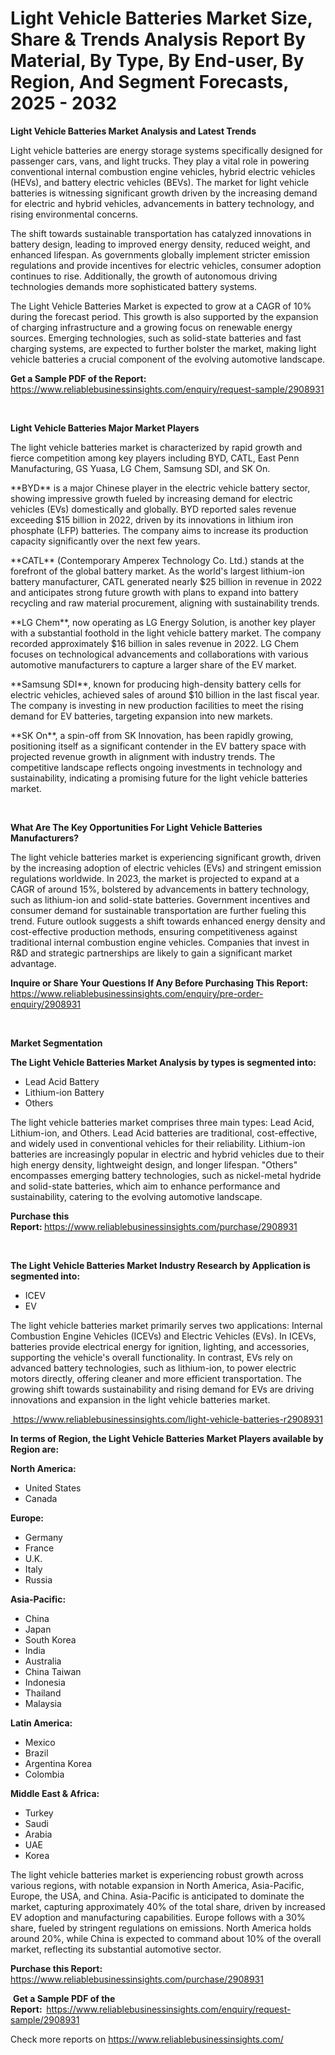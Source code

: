 <p><h1>Light Vehicle Batteries Market Size, Share & Trends Analysis Report By Material, By Type, By End-user, By Region, And Segment Forecasts, 2025 - 2032</h1></p><p><strong>Light Vehicle Batteries Market Analysis and Latest Trends</strong></p>
<p><p>Light vehicle batteries are energy storage systems specifically designed for passenger cars, vans, and light trucks. They play a vital role in powering conventional internal combustion engine vehicles, hybrid electric vehicles (HEVs), and battery electric vehicles (BEVs). The market for light vehicle batteries is witnessing significant growth driven by the increasing demand for electric and hybrid vehicles, advancements in battery technology, and rising environmental concerns.</p><p>The shift towards sustainable transportation has catalyzed innovations in battery design, leading to improved energy density, reduced weight, and enhanced lifespan. As governments globally implement stricter emission regulations and provide incentives for electric vehicles, consumer adoption continues to rise. Additionally, the growth of autonomous driving technologies demands more sophisticated battery systems.</p><p>The Light Vehicle Batteries Market is expected to grow at a CAGR of 10% during the forecast period. This growth is also supported by the expansion of charging infrastructure and a growing focus on renewable energy sources. Emerging technologies, such as solid-state batteries and fast charging systems, are expected to further bolster the market, making light vehicle batteries a crucial component of the evolving automotive landscape.</p></p>
<p><strong>Get a Sample PDF of the Report:&nbsp;</strong> <a href="https://www.reliablebusinessinsights.com/enquiry/request-sample/2908931?utm_campaign=3366&utm_medium=2&utm_source=Github&utm_content=ia&utm_term=12032025&utm_id=light-vehicle-batteries">https://www.reliablebusinessinsights.com/enquiry/request-sample/2908931</a></p>
<p>&nbsp;</p>
<p><strong>Light Vehicle Batteries Major Market Players</strong></p>
<p><p>The light vehicle batteries market is characterized by rapid growth and fierce competition among key players including BYD, CATL, East Penn Manufacturing, GS Yuasa, LG Chem, Samsung SDI, and SK On.</p><p>**BYD** is a major Chinese player in the electric vehicle battery sector, showing impressive growth fueled by increasing demand for electric vehicles (EVs) domestically and globally. BYD reported sales revenue exceeding $15 billion in 2022, driven by its innovations in lithium iron phosphate (LFP) batteries. The company aims to increase its production capacity significantly over the next few years.</p><p>**CATL** (Contemporary Amperex Technology Co. Ltd.) stands at the forefront of the global battery market. As the world's largest lithium-ion battery manufacturer, CATL generated nearly $25 billion in revenue in 2022 and anticipates strong future growth with plans to expand into battery recycling and raw material procurement, aligning with sustainability trends.</p><p>**LG Chem**, now operating as LG Energy Solution, is another key player with a substantial foothold in the light vehicle battery market. The company recorded approximately $16 billion in sales revenue in 2022. LG Chem focuses on technological advancements and collaborations with various automotive manufacturers to capture a larger share of the EV market.</p><p>**Samsung SDI**, known for producing high-density battery cells for electric vehicles, achieved sales of around $10 billion in the last fiscal year. The company is investing in new production facilities to meet the rising demand for EV batteries, targeting expansion into new markets.</p><p>**SK On**, a spin-off from SK Innovation, has been rapidly growing, positioning itself as a significant contender in the EV battery space with projected revenue growth in alignment with industry trends. The competitive landscape reflects ongoing investments in technology and sustainability, indicating a promising future for the light vehicle batteries market.</p></p>
<p>&nbsp;</p>
<p><strong>What Are The Key Opportunities For Light Vehicle Batteries Manufacturers?</strong></p>
<p><p>The light vehicle batteries market is experiencing significant growth, driven by the increasing adoption of electric vehicles (EVs) and stringent emission regulations worldwide. In 2023, the market is projected to expand at a CAGR of around 15%, bolstered by advancements in battery technology, such as lithium-ion and solid-state batteries. Government incentives and consumer demand for sustainable transportation are further fueling this trend. Future outlook suggests a shift towards enhanced energy density and cost-effective production methods, ensuring competitiveness against traditional internal combustion engine vehicles. Companies that invest in R&D and strategic partnerships are likely to gain a significant market advantage.</p></p>
<p><strong>Inquire or Share Your Questions If Any Before Purchasing This Report:</strong> <a href="https://www.reliablebusinessinsights.com/enquiry/pre-order-enquiry/2908931?utm_campaign=3366&utm_medium=2&utm_source=Github&utm_content=ia&utm_term=12032025&utm_id=light-vehicle-batteries">https://www.reliablebusinessinsights.com/enquiry/pre-order-enquiry/2908931</a></p>
<p>&nbsp;</p>
<p><strong>Market Segmentation</strong></p>
<p><strong>The Light Vehicle Batteries Market Analysis by types is segmented into:</strong></p>
<p><ul><li>Lead Acid Battery</li><li>Lithium-ion Battery</li><li>Others</li></ul></p>
<p><p>The light vehicle batteries market comprises three main types: Lead Acid, Lithium-ion, and Others. Lead Acid batteries are traditional, cost-effective, and widely used in conventional vehicles for their reliability. Lithium-ion batteries are increasingly popular in electric and hybrid vehicles due to their high energy density, lightweight design, and longer lifespan. "Others" encompasses emerging battery technologies, such as nickel-metal hydride and solid-state batteries, which aim to enhance performance and sustainability, catering to the evolving automotive landscape.</p></p>
<p><strong>Purchase this Report:&nbsp;</strong><a href="https://www.reliablebusinessinsights.com/purchase/2908931?utm_campaign=3366&utm_medium=2&utm_source=Github&utm_content=ia&utm_term=12032025&utm_id=light-vehicle-batteries">https://www.reliablebusinessinsights.com/purchase/2908931</a></p>
<p>&nbsp;</p>
<p><strong>The Light Vehicle Batteries Market Industry Research by Application is segmented into:</strong></p>
<p><ul><li>ICEV</li><li>EV</li></ul></p>
<p><p>The light vehicle batteries market primarily serves two applications: Internal Combustion Engine Vehicles (ICEVs) and Electric Vehicles (EVs). In ICEVs, batteries provide electrical energy for ignition, lighting, and accessories, supporting the vehicle's overall functionality. In contrast, EVs rely on advanced battery technologies, such as lithium-ion, to power electric motors directly, offering cleaner and more efficient transportation. The growing shift towards sustainability and rising demand for EVs are driving innovations and expansion in the light vehicle batteries market.</p></p>
<p><a href="https://www.reliablebusinessinsights.com/light-vehicle-batteries-r2908931?utm_campaign=3366&utm_medium=2&utm_source=Github&utm_content=ia&utm_term=12032025&utm_id=light-vehicle-batteries">&nbsp;https://www.reliablebusinessinsights.com/light-vehicle-batteries-r2908931</a></p>
<p><strong>In terms of Region, the Light Vehicle Batteries Market Players available by Region are:</strong></p>
<p>
    <p> <strong> North America: </strong>
        <ul>
            <li>United States</li>
            <li>Canada</li>
        </ul>
        </p> 
    <p> <strong> Europe: </strong>
        <ul>
            <li>Germany</li>
            <li>France</li>
            <li>U.K.</li>
            <li>Italy</li>
            <li>Russia</li>
        </ul>
        </p> 
    <p> <strong> Asia-Pacific: </strong>
        <ul>
            <li>China</li>
            <li>Japan</li>
            <li>South Korea</li>
            <li>India</li>
            <li>Australia</li>
            <li>China Taiwan</li>
            <li>Indonesia</li>
            <li>Thailand</li>
            <li>Malaysia</li>
        </ul>
        </p> 
    <p> <strong> Latin America: </strong>
        <ul>
            <li>Mexico</li>
            <li>Brazil</li>
            <li>Argentina Korea</li>
            <li>Colombia</li>
        </ul>
        </p> 
    <p> <strong> Middle East & Africa: </strong>
        <ul>
            <li>Turkey</li>
            <li>Saudi</li>
            <li>Arabia</li>
            <li>UAE</li>
            <li>Korea</li>
        </ul>
    </p>
    </p>
<p><p>The light vehicle batteries market is experiencing robust growth across various regions, with notable expansion in North America, Asia-Pacific, Europe, the USA, and China. Asia-Pacific is anticipated to dominate the market, capturing approximately 40% of the total share, driven by increased EV adoption and manufacturing capabilities. Europe follows with a 30% share, fueled by stringent regulations on emissions. North America holds around 20%, while China is expected to command about 10% of the overall market, reflecting its substantial automotive sector.</p></p>
<p><strong>Purchase this Report: </strong><a href="https://www.reliablebusinessinsights.com/purchase/2908931?utm_campaign=3366&utm_medium=2&utm_source=Github&utm_content=ia&utm_term=12032025&utm_id=light-vehicle-batteries">https://www.reliablebusinessinsights.com/purchase/2908931</a></p>
<p>&nbsp;<strong>Get a Sample PDF of the Report:&nbsp;&nbsp;</strong><a href="https://www.reliablebusinessinsights.com/enquiry/request-sample/2908931?utm_campaign=3366&utm_medium=2&utm_source=Github&utm_content=ia&utm_term=12032025&utm_id=light-vehicle-batteries">https://www.reliablebusinessinsights.com/enquiry/request-sample/2908931</a></p>
<p><strong></strong></p>
<p>Check more reports on <a href="https://www.reliablebusinessinsights.com/?utm_campaign=3366&utm_medium=2&utm_source=Github&utm_content=ia&utm_term=12032025&utm_id=light-vehicle-batteries">https://www.reliablebusinessinsights.com/</a></p>